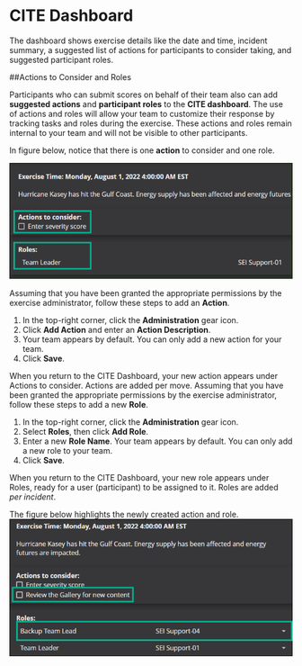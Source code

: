 # CITE Dashboard

The dashboard shows exercise details like the date and time, incident summary, a suggested list of actions for participants to consider taking, and suggested participant roles.

##Actions to Consider and Roles

Participants who can submit scores on behalf of their team also can add **suggested actions** and **participant roles** to the **CITE dashboard**. The use of actions and roles will allow your team to customize their response by tracking tasks and roles during the exercise. These actions and roles remain internal to your team and will not be visible to other participants.

In figure below, notice that there is one **action** to consider and one role. 

![CITE Actions And Roles To Consider](../../assets/img/cite-consider-action.png)



Assuming that you have been granted the appropriate permissions by the exercise administrator, follow these steps to add an **Action**.

1. In the top-right corner, click the **Administration** gear icon.
2. Click **Add Action** and enter an **Action Description**.
3. Your team appears by default. You can only add a new action for your team.
4. Click **Save**.

When you return to the CITE Dashboard, your new action appears under Actions to consider. Actions are added per move.
Assuming that you have been granted the appropriate permissions by the exercise administrator, follow these steps to add a new **Role**.

1. In the top-right corner, click the **Administration** gear icon.
2. Select **Roles**, then click **Add Role**.
3. Enter a new **Role Name**. Your team appears by default. You can only add a new role to your team.
4. Click **Save**.

When you return to the CITE Dashboard, your new role appears under Roles, ready for a user (participant) to be assigned to it. Roles are added *per incident*.

The figure below highlights the newly created action and role.
![CITE Created Actions](../../assets/img/cite-created-action.png)
